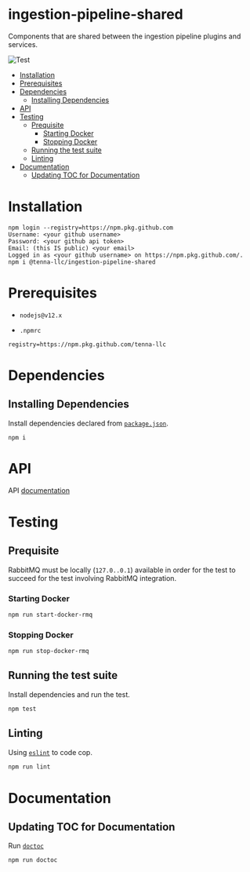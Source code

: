 # ingestion-pipeline-shared
Components that are shared between the ingestion pipeline plugins and services.

![Test](https://github.com/tenna-llc/ingestion-pipeline-shared/workflows/Test/badge.svg)

<!-- START doctoc generated TOC please keep comment here to allow auto update -->
<!-- DON'T EDIT THIS SECTION, INSTEAD RE-RUN doctoc TO UPDATE -->


- [Installation](#installation)
- [Prerequisites](#prerequisites)
- [Dependencies](#dependencies)
  - [Installing Dependencies](#installing-dependencies)
- [API](#api)
- [Testing](#testing)
  - [Prequisite](#prequisite)
    - [Starting Docker](#starting-docker)
    - [Stopping Docker](#stopping-docker)
  - [Running the test suite](#running-the-test-suite)
  - [Linting](#linting)
- [Documentation](#documentation)
  - [Updating TOC for Documentation](#updating-toc-for-documentation)

<!-- END doctoc generated TOC please keep comment here to allow auto update -->

# Installation
```
npm login --registry=https://npm.pkg.github.com
Username: <your github username>
Password: <your github api token>
Email: (this IS public) <your email>
Logged in as <your github username> on https://npm.pkg.github.com/.
npm i @tenna-llc/ingestion-pipeline-shared
```

# Prerequisites

* `nodejs@v12.x`

* `.npmrc`
```
registry=https://npm.pkg.github.com/tenna-llc
```

# Dependencies


## Installing Dependencies
Install dependencies declared from [`package.json`](package.json).

```
npm i
```

# API
API [documentation](API.md)

# Testing

## Prequisite
RabbitMQ must be locally (`127.0..0.1`) available in order for the test to succeed for the test involving
RabbitMQ integration.

### Starting Docker

```bash
npm run start-docker-rmq
```

### Stopping Docker
```bash
npm run stop-docker-rmq
```

## Running the test suite
Install dependencies and run the test.

```bash
npm test
```

## Linting
Using [`eslint`](https://eslint.org/) to code cop.

```bash
npm run lint
```

# Documentation

## Updating TOC for Documentation
Run [`doctoc`](https://github.com/thlorenz/doctoc)

```bash
npm run doctoc
```


